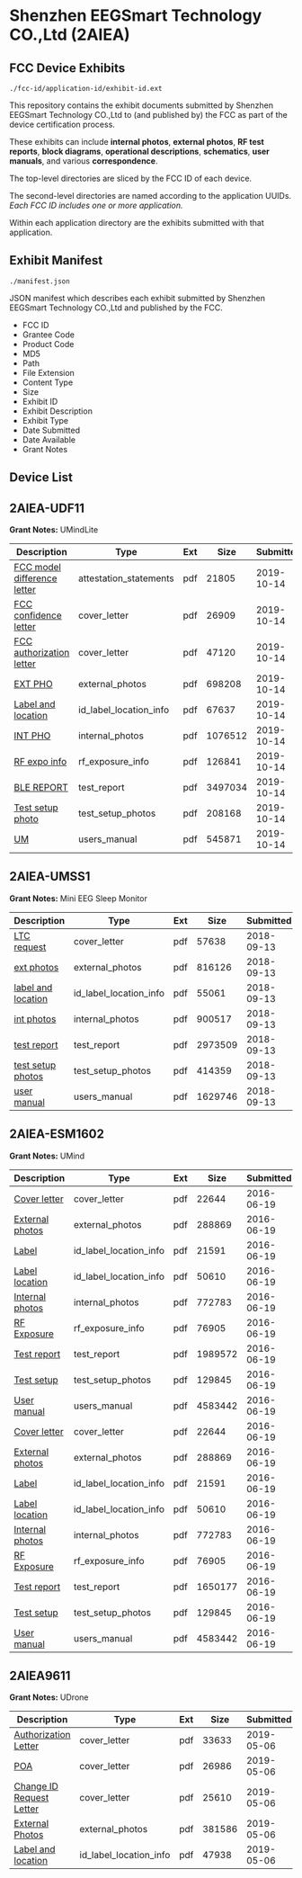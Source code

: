 # Shenzhen EEGSmart Technology CO.,Ltd (2AIEA)
## FCC Device Exhibits

```
./fcc-id/application-id/exhibit-id.ext
```

This repository contains the exhibit documents submitted by Shenzhen EEGSmart Technology CO.,Ltd to (and published by) the FCC as part of the device certification process.

These exhibits can include **internal photos**, **external photos**, **RF test reports**, **block diagrams**, **operational descriptions**, **schematics**, **user manuals**, and various **correspondence**.

The top-level directories are sliced by the FCC ID of each device.

The second-level directories are named according to the application UUIDs. *Each FCC ID includes one or more application.*

Within each application directory are the exhibits submitted with that application. 

## Exhibit Manifest

```
./manifest.json
```

JSON manifest which describes each exhibit submitted by Shenzhen EEGSmart Technology CO.,Ltd and published by the FCC.

- FCC ID
- Grantee Code
- Product Code
- MD5
- Path
- File Extension
- Content Type
- Size
- Exhibit ID
- Exhibit Description
- Exhibit Type
- Date Submitted
- Date Available
- Grant Notes

## Device List
## 2AIEA-UDF11
**Grant Notes:** UMindLite

| Description | Type | Ext | Size | Submitted | Available |
| ----------- | ---- | --- | ---- | --------- | --------- |
| [FCC model difference letter](2AIEA-UDF11/e9e9f1e4f8fb2b97b7b877060d64fa7e/4477652.pdf) | attestation_statements | pdf | 21805 | 2019-10-14 | 2019-10-14 |
| [FCC confidence letter](2AIEA-UDF11/e9e9f1e4f8fb2b97b7b877060d64fa7e/4477650.pdf) | cover_letter | pdf | 26909 | 2019-10-14 | 2019-10-14 |
| [FCC authorization letter](2AIEA-UDF11/e9e9f1e4f8fb2b97b7b877060d64fa7e/4477651.pdf) | cover_letter | pdf | 47120 | 2019-10-14 | 2019-10-14 |
| [EXT PHO](2AIEA-UDF11/e9e9f1e4f8fb2b97b7b877060d64fa7e/4477653.pdf) | external_photos | pdf | 698208 | 2019-10-14 | 2019-10-14 |
| [Label and location](2AIEA-UDF11/e9e9f1e4f8fb2b97b7b877060d64fa7e/4477655.pdf) | id_label_location_info | pdf | 67637 | 2019-10-14 | 2019-10-14 |
| [INT PHO](2AIEA-UDF11/e9e9f1e4f8fb2b97b7b877060d64fa7e/4477654.pdf) | internal_photos | pdf | 1076512 | 2019-10-14 | 2019-10-14 |
| [RF expo info](2AIEA-UDF11/e9e9f1e4f8fb2b97b7b877060d64fa7e/4477673.pdf) | rf_exposure_info | pdf | 126841 | 2019-10-14 | 2019-10-14 |
| [BLE REPORT](2AIEA-UDF11/e9e9f1e4f8fb2b97b7b877060d64fa7e/4477708.pdf) | test_report | pdf | 3497034 | 2019-10-14 | 2019-10-14 |
| [Test setup photo](2AIEA-UDF11/e9e9f1e4f8fb2b97b7b877060d64fa7e/4477672.pdf) | test_setup_photos | pdf | 208168 | 2019-10-14 | 2019-10-14 |
| [UM](2AIEA-UDF11/e9e9f1e4f8fb2b97b7b877060d64fa7e/4477674.pdf) | users_manual | pdf | 545871 | 2019-10-14 | 2019-10-14 |
## 2AIEA-UMSS1
**Grant Notes:** Mini EEG Sleep Monitor

| Description | Type | Ext | Size | Submitted | Available |
| ----------- | ---- | --- | ---- | --------- | --------- |
| [LTC request](2AIEA-UMSS1/69e2f354c91dfe077447f717ec6cc7b3/4004042.pdf) | cover_letter | pdf | 57638 | 2018-09-13 | 2018-09-13 |
| [ext photos](2AIEA-UMSS1/69e2f354c91dfe077447f717ec6cc7b3/4004043.pdf) | external_photos | pdf | 816126 | 2018-09-13 | 2018-09-13 |
| [label and location](2AIEA-UMSS1/69e2f354c91dfe077447f717ec6cc7b3/4004044.pdf) | id_label_location_info | pdf | 55061 | 2018-09-13 | 2018-09-13 |
| [int photos](2AIEA-UMSS1/69e2f354c91dfe077447f717ec6cc7b3/4004046.pdf) | internal_photos | pdf | 900517 | 2018-09-13 | 2018-09-13 |
| [test report](2AIEA-UMSS1/69e2f354c91dfe077447f717ec6cc7b3/4004045.pdf) | test_report | pdf | 2973509 | 2018-09-13 | 2018-09-13 |
| [test setup photos](2AIEA-UMSS1/69e2f354c91dfe077447f717ec6cc7b3/4004047.pdf) | test_setup_photos | pdf | 414359 | 2018-09-13 | 2018-09-13 |
| [user manual](2AIEA-UMSS1/69e2f354c91dfe077447f717ec6cc7b3/4004048.pdf) | users_manual | pdf | 1629746 | 2018-09-13 | 2018-09-13 |
## 2AIEA-ESM1602
**Grant Notes:** UMind

| Description | Type | Ext | Size | Submitted | Available |
| ----------- | ---- | --- | ---- | --------- | --------- |
| [Cover letter](2AIEA-ESM1602/e81fddfecde2d563a6ec2e7a2066e9bd/3032397.pdf) | cover_letter | pdf | 22644 | 2016-06-19 | 2016-06-19 |
| [External photos](2AIEA-ESM1602/e81fddfecde2d563a6ec2e7a2066e9bd/3032398.pdf) | external_photos | pdf | 288869 | 2016-06-19 | 2016-06-19 |
| [Label](2AIEA-ESM1602/e81fddfecde2d563a6ec2e7a2066e9bd/3032399.pdf) | id_label_location_info | pdf | 21591 | 2016-06-19 | 2016-06-19 |
| [Label location](2AIEA-ESM1602/e81fddfecde2d563a6ec2e7a2066e9bd/3032400.pdf) | id_label_location_info | pdf | 50610 | 2016-06-19 | 2016-06-19 |
| [Internal photos](2AIEA-ESM1602/e81fddfecde2d563a6ec2e7a2066e9bd/3032401.pdf) | internal_photos | pdf | 772783 | 2016-06-19 | 2016-06-19 |
| [RF Exposure](2AIEA-ESM1602/e81fddfecde2d563a6ec2e7a2066e9bd/3032403.pdf) | rf_exposure_info | pdf | 76905 | 2016-06-19 | 2016-06-19 |
| [Test report](2AIEA-ESM1602/e81fddfecde2d563a6ec2e7a2066e9bd/3032419.pdf) | test_report | pdf | 1989572 | 2016-06-19 | 2016-06-19 |
| [Test setup](2AIEA-ESM1602/e81fddfecde2d563a6ec2e7a2066e9bd/3032407.pdf) | test_setup_photos | pdf | 129845 | 2016-06-19 | 2016-06-19 |
| [User manual](2AIEA-ESM1602/e81fddfecde2d563a6ec2e7a2066e9bd/3032408.pdf) | users_manual | pdf | 4583442 | 2016-06-19 | 2016-06-19 |
| [Cover letter](2AIEA-ESM1602/c7a2b5bb7ec893c32cc346758d5277a3/3032397.pdf) | cover_letter | pdf | 22644 | 2016-06-19 | 2016-06-19 |
| [External photos](2AIEA-ESM1602/c7a2b5bb7ec893c32cc346758d5277a3/3032398.pdf) | external_photos | pdf | 288869 | 2016-06-19 | 2016-06-19 |
| [Label](2AIEA-ESM1602/c7a2b5bb7ec893c32cc346758d5277a3/3032399.pdf) | id_label_location_info | pdf | 21591 | 2016-06-19 | 2016-06-19 |
| [Label location](2AIEA-ESM1602/c7a2b5bb7ec893c32cc346758d5277a3/3032400.pdf) | id_label_location_info | pdf | 50610 | 2016-06-19 | 2016-06-19 |
| [Internal photos](2AIEA-ESM1602/c7a2b5bb7ec893c32cc346758d5277a3/3032401.pdf) | internal_photos | pdf | 772783 | 2016-06-19 | 2016-06-19 |
| [RF Exposure](2AIEA-ESM1602/c7a2b5bb7ec893c32cc346758d5277a3/3032403.pdf) | rf_exposure_info | pdf | 76905 | 2016-06-19 | 2016-06-19 |
| [Test report](2AIEA-ESM1602/c7a2b5bb7ec893c32cc346758d5277a3/3032406.pdf) | test_report | pdf | 1650177 | 2016-06-19 | 2016-06-19 |
| [Test setup](2AIEA-ESM1602/c7a2b5bb7ec893c32cc346758d5277a3/3032407.pdf) | test_setup_photos | pdf | 129845 | 2016-06-19 | 2016-06-19 |
| [User manual](2AIEA-ESM1602/c7a2b5bb7ec893c32cc346758d5277a3/3032408.pdf) | users_manual | pdf | 4583442 | 2016-06-19 | 2016-06-19 |
## 2AIEA9611
**Grant Notes:** UDrone

| Description | Type | Ext | Size | Submitted | Available |
| ----------- | ---- | --- | ---- | --------- | --------- |
| [Authorization Letter](2AIEA9611/6d33368dd89aed36dbe08e1b73991b65/4263528.pdf) | cover_letter | pdf | 33633 | 2019-05-06 | 2019-05-06 |
| [POA](2AIEA9611/6d33368dd89aed36dbe08e1b73991b65/4263529.pdf) | cover_letter | pdf | 26986 | 2019-05-06 | 2019-05-06 |
| [Change ID Request Letter](2AIEA9611/6d33368dd89aed36dbe08e1b73991b65/4263530.pdf) | cover_letter | pdf | 25610 | 2019-05-06 | 2019-05-06 |
| [External Photos](2AIEA9611/6d33368dd89aed36dbe08e1b73991b65/3440393.pdf) | external_photos | pdf | 381586 | 2019-05-06 | 2019-05-06 |
| [Label and location](2AIEA9611/6d33368dd89aed36dbe08e1b73991b65/4263532.pdf) | id_label_location_info | pdf | 47938 | 2019-05-06 | 2019-05-06 |
